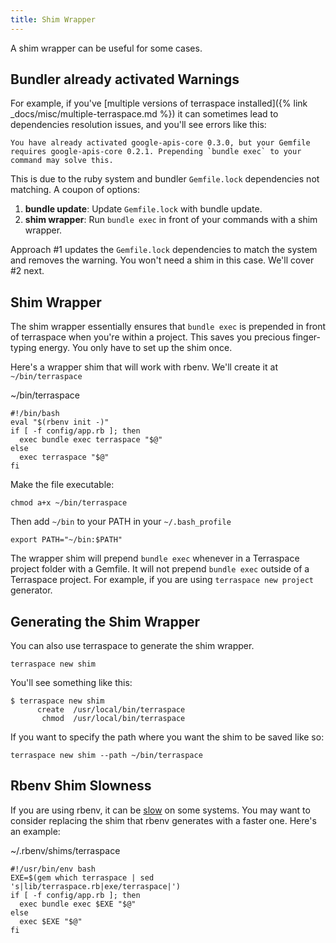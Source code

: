 ```yaml
---
title: Shim Wrapper
---
```


A shim wrapper can be useful for some cases.

## Bundler already activated Warnings

For example, if you've [multiple versions of terraspace installed]({% link _docs/misc/multiple-terraspace.md %}) it can sometimes lead to dependencies resolution issues, and you'll see errors like this:

    You have already activated google-apis-core 0.3.0, but your Gemfile requires google-apis-core 0.2.1. Prepending `bundle exec` to your command may solve this.

This is due to the ruby system and bundler `Gemfile.lock` dependencies not matching.  A coupon of options:

1. **bundle update**: Update `Gemfile.lock` with bundle update.
2. **shim wrapper**: Run `bundle exec` in front of your commands with a shim wrapper.

Approach #1 updates the `Gemfile.lock` dependencies to match the system and removes the warning. You won't need a shim in this case. We'll cover #2 next.

## Shim Wrapper

The shim wrapper essentially ensures that `bundle exec` is prepended in front of terraspace when you're within a project. This saves you precious finger-typing energy. You only have to set up the shim once.

Here's a wrapper shim that will work with rbenv. We'll create it at `~/bin/terraspace`

~/bin/terraspace

    #!/bin/bash
    eval "$(rbenv init -)"
    if [ -f config/app.rb ]; then
      exec bundle exec terraspace "$@"
    else
      exec terraspace "$@"
    fi

Make the file executable:

    chmod a+x ~/bin/terraspace

Then add `~/bin` to your PATH in your `~/.bash_profile`

    export PATH="~/bin:$PATH"

The wrapper shim will prepend `bundle exec` whenever in a Terraspace project folder with a Gemfile. It will not prepend `bundle exec` outside of a Terraspace project. For example, if you are using `terraspace new project` generator.

## Generating the Shim Wrapper

You can also use terraspace to generate the shim wrapper.

    terraspace new shim

You'll see something like this:

    $ terraspace new shim
          create  /usr/local/bin/terraspace
           chmod  /usr/local/bin/terraspace

If you want to specify the path where you want the shim to be saved like so:

    terraspace new shim --path ~/bin/terraspace

## Rbenv Shim Slowness

If you are using rbenv, it can be [slow](https://github.com/rbenv/rbenv/issues/70) on some systems. You may want to consider replacing the shim that rbenv generates with a faster one. Here's an example:

~/.rbenv/shims/terraspace

    #!/usr/bin/env bash
    EXE=$(gem which terraspace | sed 's|lib/terraspace.rb|exe/terraspace|')
    if [ -f config/app.rb ]; then
      exec bundle exec $EXE "$@"
    else
      exec $EXE "$@"
    fi
